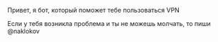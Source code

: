 Привет, я бот, который поможет тебе пользоваться VPN

Если у тебя возникла проблема и ты не можешь молчать, то пиши @naklokov